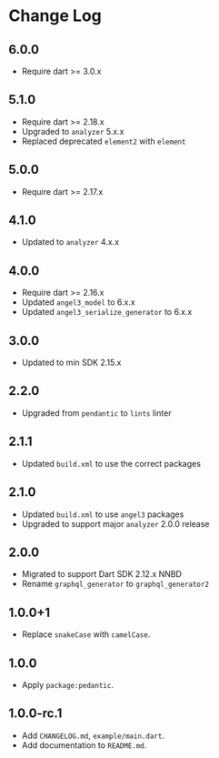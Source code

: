 # Change Log

## 6.0.0

* Require dart >= 3.0.x

## 5.1.0

* Require dart >= 2.18.x
* Upgraded to `analyzer` 5.x.x
* Replaced deprecated `element2` with `element`

## 5.0.0

* Require dart >= 2.17.x

## 4.1.0

* Updated to `analyzer` 4.x.x

## 4.0.0

* Require dart >= 2.16.x
* Updated `angel3_model` to 6.x.x
* Updated `angel3_serialize_generator` to 6.x.x

## 3.0.0

* Updated to min SDK 2.15.x

## 2.2.0

* Upgraded from `pendantic` to `lints` linter

## 2.1.1

* Updated `build.xml` to use the correct packages

## 2.1.0

* Updated `build.xml` to use `angel3` packages
* Upgraded to support major `analyzer` 2.0.0 release

## 2.0.0

* Migrated to support Dart SDK 2.12.x NNBD
* Rename `graphql_generator` to `graphql_generator2`

## 1.0.0+1

* Replace `snakeCase` with `camelCase`.

## 1.0.0

* Apply `package:pedantic`.

## 1.0.0-rc.1

* Add `CHANGELOG.md`, `example/main.dart`.
* Add documentation to `README.md`.
